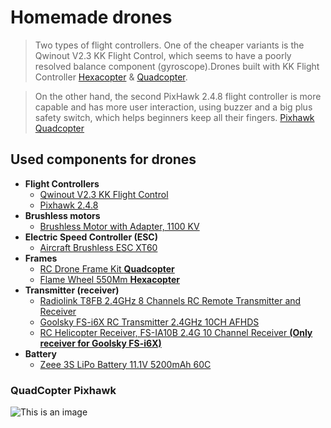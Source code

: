 # Homemade drones 
>Two types of flight controllers. One of the cheaper variants is the Qwinout V2.3 KK Flight Control, which seems to have a poorly resolved balance component (gyroscope).Drones built with KK Flight Controller [Hexacopter](https://pages.github.com/](https://github.com/AdBarton/Homemade-projects/tree/main/Drones/Hexacopter(KKF))) & [Quadcopter](https://github.com/AdBarton/Homemade-projects/tree/main/Drones/Quadcopter(KKF)).

>On the other hand, the second PixHawk 2.4.8 flight controller is more capable and has more user interaction, using buzzer and a big plus safety switch, which helps beginners keep all their fingers. [Pixhawk Quadcopter](https://github.com/AdBarton/Homemade-projects/tree/main/Drones/Pixhawk_Quad)

## Used components for drones
- **Flight Controllers**
  - [Qwinout V2.3 KK Flight Control](https://www.amazon.co.uk/gp/product/B07GFJZC82/ref=ppx_yo_dt_b_asin_title_o04_s00?ie=UTF8&psc=1)
  - [Pixhawk 2.4.8](https://www.amazon.co.uk/gp/product/B09NTHKC14/ref=ppx_yo_dt_b_asin_title_o00_s00?ie=UTF8&psc=1)
- **Brushless motors**
  - [Brushless Motor with Adapter, 1100 KV](https://www.amazon.co.uk/VGEBY-Brushless-Replacement-Fixed%E2%80%91Wing-Airplane/dp/B0932T82D7/ref=sr_1_15?crid=1UP1GJW0G9GDU&keywords=brushless+motor+1100&qid=1665511504&qu=eyJxc2MiOiIyLjIyIiwicXNhIjoiMC4wMCIsInFzcCI6IjAuMDAifQ%3D%3D&sprefix=brushless+motor+1100%2Caps%2C109&sr=8-15)
- **Electric Speed Controller (ESC)**
  - [Aircraft Brushless ESC XT60](https://www.amazon.co.uk/Brushless-Electronic-Controller-Accessories-Helicopter/dp/B08T1WRVVY/ref=sr_1_1_sspa?keywords=30a+brushless+motor+esc&qid=1665511642&qu=eyJxc2MiOiIyLjA4IiwicXNhIjoiMC4wMCIsInFzcCI6IjAuMDAifQ%3D%3D&sr=8-1-spons&psc=1&smid=A2X4C0SHI6ZLIF)
- **Frames**
  - [RC Drone Frame Kit **Quadcopter**](https://www.amazon.co.uk/gp/product/B07N67KQTD/ref=ppx_yo_dt_b_asin_title_o01_s00?ie=UTF8&psc=1)
  - [Flame Wheel 550Mm **Hexacopter**](https://www.amazon.co.uk/BliliDIY-Flame-Hexa-Rotor-6-Aixs-Multirotor/dp/B082N46QFH/ref=sr_1_1?crid=2AX0XF416PZN6&keywords=Model+Flame+Wheel+550+%28F550%29&qid=1665511802&qu=eyJxc2MiOiIwLjk5IiwicXNhIjoiMC4wMCIsInFzcCI6IjAuMDAifQ%3D%3D&sprefix=model+flame+wheel+550+f550+%2Caps%2C104&sr=8-1)
- **Transmitter (receiver)**
  - [Radiolink T8FB 2.4GHz 8 Channels RC Remote Transmitter and Receiver](https://www.amazon.co.uk/Radiolink-Channels-Transmitter-Receiver-Controller/dp/B07DPK9Q9X/ref=sr_1_4?crid=1CJST69AYHGPR&keywords=RadioLink+T8FB+2.4G+8Ch+Transmitter+and+Receiver+*1&qid=1665511876&qu=eyJxc2MiOiIxLjQxIiwicXNhIjoiMC4wMCIsInFzcCI6IjAuMDAifQ%3D%3D&sprefix=radiolink+t8fb+2.4g+8ch+transmitter+and+receiver+1%2Caps%2C106&sr=8-4)
  - [Goolsky FS-i6X RC Transmitter 2.4GHz 10CH AFHDS](https://www.amazon.co.uk/gp/product/B08LQS9LW8/ref=ppx_yo_dt_b_asin_title_o03_s00?ie=UTF8&psc=1)
  - [RC Helicopter Receiver, FS-IA10B 2.4G 10 Channel Receiver **(Only receiver for Goolsky FS-i6X)**](https://www.amazon.co.uk/Helicopter-Receiver-FS-IA10B-Replacement-Accessory/dp/B07N8YVHL9/ref=sr_1_3_sspa?crid=197M3MAQM1W70&keywords=FS-iA10B+Receiver+for+RC+Drone+Airplane+Helicopter&qid=1665512012&qu=eyJxc2MiOiIxLjUxIiwicXNhIjoiMC4wMCIsInFzcCI6IjAuMDAifQ%3D%3D&s=kids&sprefix=fs-ia10b+receiver+for+rc+drone+airplane+helicopter%2Ctoys%2C99&sr=1-3-spons&psc=1&smid=A53Z8DEN51H5A)
- **Battery**
  - [Zeee 3S LiPo Battery 11.1V 5200mAh 60C](https://www.amazon.co.uk/Zeee-5200mAh-Battery-Connector-Helicopter/dp/B081N423RG/ref=sr_1_8?keywords=FMT+11.1V+3300Mah+25C+Lipo+battery+*1&qid=1665512779&qu=eyJxc2MiOiIxLjUxIiwicXNhIjoiMC4wMCIsInFzcCI6IjAuMDAifQ%3D%3D&s=kids&sr=1-8)
 
 ### QuadCopter Pixhawk
 ![This is an image](https://github.com/AdBarton/Homemade-projects/blob/main/Drones/Pixhawk_Quad/IMG_1984.JPG)
